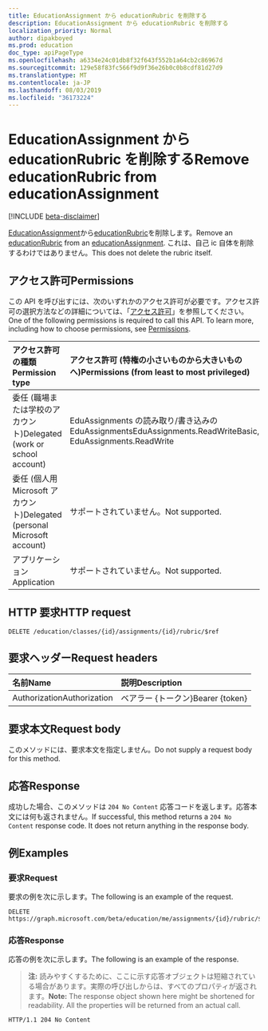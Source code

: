 ```yaml
---
title: EducationAssignment から educationRubric を削除する
description: EducationAssignment から educationRubric を削除する
localization_priority: Normal
author: dipakboyed
ms.prod: education
doc_type: apiPageType
ms.openlocfilehash: a6334e24c01db8f32f643f552b1a64cb2c86967d
ms.sourcegitcommit: 129e58f83fc566f9d9f36e26b0c0b8cdf81d27d9
ms.translationtype: MT
ms.contentlocale: ja-JP
ms.lasthandoff: 08/03/2019
ms.locfileid: "36173224"
---
```

# <a name="remove-educationrubric-from-educationassignment"></a><span data-ttu-id="1d70f-103">EducationAssignment から educationRubric を削除する</span><span class="sxs-lookup"><span data-stu-id="1d70f-103">Remove educationRubric from educationAssignment</span></span>

[!INCLUDE [beta-disclaimer](../../includes/beta-disclaimer.md)]

<span data-ttu-id="1d70f-104">[EducationAssignment](../resources/educationassignment.md)から[educationRubric](../resources/educationrubric.md)を削除します。</span><span class="sxs-lookup"><span data-stu-id="1d70f-104">Remove an [educationRubric](../resources/educationrubric.md) from an [educationAssignment](../resources/educationassignment.md).</span></span>  <span data-ttu-id="1d70f-105">これは、自己 ic 自体を削除するわけではありません。</span><span class="sxs-lookup"><span data-stu-id="1d70f-105">This does not delete the rubric itself.</span></span>

## <a name="permissions"></a><span data-ttu-id="1d70f-106">アクセス許可</span><span class="sxs-lookup"><span data-stu-id="1d70f-106">Permissions</span></span>

<span data-ttu-id="1d70f-p102">この API を呼び出すには、次のいずれかのアクセス許可が必要です。アクセス許可の選択方法などの詳細については、「[アクセス許可](/graph/permissions-reference)」を参照してください。</span><span class="sxs-lookup"><span data-stu-id="1d70f-p102">One of the following permissions is required to call this API. To learn more, including how to choose permissions, see [Permissions](/graph/permissions-reference).</span></span>

| <span data-ttu-id="1d70f-109">アクセス許可の種類</span><span class="sxs-lookup"><span data-stu-id="1d70f-109">Permission type</span></span>                        | <span data-ttu-id="1d70f-110">アクセス許可 (特権の小さいものから大きいものへ)</span><span class="sxs-lookup"><span data-stu-id="1d70f-110">Permissions (from least to most privileged)</span></span> |
|:---------------------------------------|:--------------------------------------------|
| <span data-ttu-id="1d70f-111">委任 (職場または学校のアカウント)</span><span class="sxs-lookup"><span data-stu-id="1d70f-111">Delegated (work or school account)</span></span>     | <span data-ttu-id="1d70f-112">EduAssignments の読み取り/書き込みの EduAssignments</span><span class="sxs-lookup"><span data-stu-id="1d70f-112">EduAssignments.ReadWriteBasic, EduAssignments.ReadWrite</span></span> |
| <span data-ttu-id="1d70f-113">委任 (個人用 Microsoft アカウント)</span><span class="sxs-lookup"><span data-stu-id="1d70f-113">Delegated (personal Microsoft account)</span></span> | <span data-ttu-id="1d70f-114">サポートされていません。</span><span class="sxs-lookup"><span data-stu-id="1d70f-114">Not supported.</span></span> |
| <span data-ttu-id="1d70f-115">アプリケーション</span><span class="sxs-lookup"><span data-stu-id="1d70f-115">Application</span></span>                            | <span data-ttu-id="1d70f-116">サポートされていません。</span><span class="sxs-lookup"><span data-stu-id="1d70f-116">Not supported.</span></span> |

## <a name="http-request"></a><span data-ttu-id="1d70f-117">HTTP 要求</span><span class="sxs-lookup"><span data-stu-id="1d70f-117">HTTP request</span></span>

<!-- { "blockType": "ignored" } -->

```http
DELETE /education/classes/{id}/assignments/{id}/rubric/$ref
```

## <a name="request-headers"></a><span data-ttu-id="1d70f-118">要求ヘッダー</span><span class="sxs-lookup"><span data-stu-id="1d70f-118">Request headers</span></span>

| <span data-ttu-id="1d70f-119">名前</span><span class="sxs-lookup"><span data-stu-id="1d70f-119">Name</span></span>          | <span data-ttu-id="1d70f-120">説明</span><span class="sxs-lookup"><span data-stu-id="1d70f-120">Description</span></span>   |
|:--------------|:--------------|
| <span data-ttu-id="1d70f-121">Authorization</span><span class="sxs-lookup"><span data-stu-id="1d70f-121">Authorization</span></span> | <span data-ttu-id="1d70f-122">ベアラー {トークン}</span><span class="sxs-lookup"><span data-stu-id="1d70f-122">Bearer {token}</span></span> |

## <a name="request-body"></a><span data-ttu-id="1d70f-123">要求本文</span><span class="sxs-lookup"><span data-stu-id="1d70f-123">Request body</span></span>

<span data-ttu-id="1d70f-124">このメソッドには、要求本文を指定しません。</span><span class="sxs-lookup"><span data-stu-id="1d70f-124">Do not supply a request body for this method.</span></span>

## <a name="response"></a><span data-ttu-id="1d70f-125">応答</span><span class="sxs-lookup"><span data-stu-id="1d70f-125">Response</span></span>

<span data-ttu-id="1d70f-p103">成功した場合、このメソッドは `204 No Content` 応答コードを返します。応答本文には何も返されません。</span><span class="sxs-lookup"><span data-stu-id="1d70f-p103">If successful, this method returns a `204 No Content` response code. It does not return anything in the response body.</span></span>

## <a name="examples"></a><span data-ttu-id="1d70f-128">例</span><span class="sxs-lookup"><span data-stu-id="1d70f-128">Examples</span></span>

### <a name="request"></a><span data-ttu-id="1d70f-129">要求</span><span class="sxs-lookup"><span data-stu-id="1d70f-129">Request</span></span>

<span data-ttu-id="1d70f-130">要求の例を次に示します。</span><span class="sxs-lookup"><span data-stu-id="1d70f-130">The following is an example of the request.</span></span>
<!-- {
  "blockType": "request",
  "name": "delete_educationrubric_from_educationassignment"
}-->

```http
DELETE https://graph.microsoft.com/beta/education/me/assignments/{id}/rubric/$ref
```

### <a name="response"></a><span data-ttu-id="1d70f-131">応答</span><span class="sxs-lookup"><span data-stu-id="1d70f-131">Response</span></span>

<span data-ttu-id="1d70f-132">応答の例を次に示します。</span><span class="sxs-lookup"><span data-stu-id="1d70f-132">The following is an example of the response.</span></span>

> <span data-ttu-id="1d70f-p104">**注:** 読みやすくするために、ここに示す応答オブジェクトは短縮されている場合があります。実際の呼び出しからは、すべてのプロパティが返されます。</span><span class="sxs-lookup"><span data-stu-id="1d70f-p104">**Note:** The response object shown here might be shortened for readability. All the properties will be returned from an actual call.</span></span>

<!-- {
  "blockType": "response",
  "truncated": true
} -->

```http
HTTP/1.1 204 No Content
```

<!-- uuid: 16cd6b66-4b1a-43a1-adaf-3a886856ed98
2019-02-04 14:57:30 UTC -->
<!-- {
  "type": "#page.annotation",
  "description": "Delete educationRubric",
  "keywords": "",
  "section": "documentation",
  "tocPath": ""
}-->
